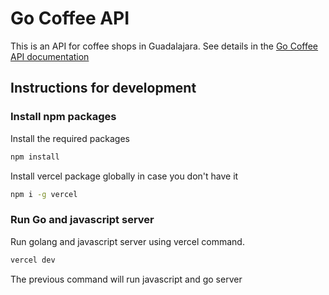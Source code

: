 # Go Coffee API

This is an API for coffee shops in Guadalajara. See details in the [Go Coffee API documentation](https://go-coffee-api.vercel.app/)

## Instructions for development

### Install npm packages

Install the required packages

``` bash
npm install
```

Install vercel package globally in case you don't have it

``` bash
npm i -g vercel
```

### Run Go and javascript server

Run golang and javascript server using vercel command.

``` bash
vercel dev
```

The previous command will run javascript and go server